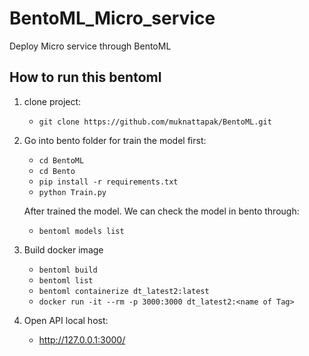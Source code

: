 # BentoML_Micro_service
Deploy Micro service through BentoML
## How to run this bentoml
1. clone project:
   - `git clone https://github.com/muknattapak/BentoML.git`
2. Go into bento folder for train the model first:
   - `cd BentoML`
   - `cd Bento`
   - `pip install -r requirements.txt`
   - `python Train.py`

   After trained the model. We can check the model in bento through:
   - `bentoml models list`
3. Build docker image
   - `bentoml build`
   - `bentoml list`
   - `bentoml containerize dt_latest2:latest`
   - `docker run -it --rm -p 3000:3000 dt_latest2:<name of Tag>`
4. Open API local host:
   - http://127.0.0.1:3000/
